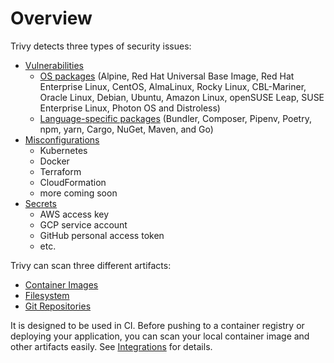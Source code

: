 # Overview

Trivy detects three types of security issues:

- [Vulnerabilities][vuln]
    - [OS packages][os] (Alpine, Red Hat Universal Base Image, Red Hat Enterprise Linux, CentOS, AlmaLinux, Rocky Linux, CBL-Mariner, Oracle Linux, Debian, Ubuntu, Amazon Linux, openSUSE Leap, SUSE Enterprise Linux, Photon OS and Distroless)
    - [Language-specific packages][lang] (Bundler, Composer, Pipenv, Poetry, npm, yarn, Cargo, NuGet, Maven, and Go)
- [Misconfigurations][misconf]
    - Kubernetes
    - Docker
    - Terraform
    - CloudFormation
    - more coming soon
- [Secrets][secret]
    - AWS access key
    - GCP service account
    - GitHub personal access token
    - etc.

Trivy can scan three different artifacts:

- [Container Images][container]
- [Filesystem][filesystem]
- [Git Repositories][repo]

It is designed to be used in CI. Before pushing to a container registry or deploying your application, you can scan your local container image and other artifacts easily.
See [Integrations][integrations] for details.

[vuln]: ../docs/vulnerability/scanning/index.md
[os]: ../docs/vulnerability/detection/os.md
[lang]: ../docs/vulnerability/detection/language.md

[misconf]: ../docs/misconfiguration/scanning.md

[secret]: ../docs/secret/scanning.md

[container]: ../docs/vulnerability/scanning/image.md
[rootfs]: ../docs/vulnerability/scanning/rootfs.md
[filesystem]: ../docs/vulnerability/scanning/filesystem.md
[repo]: ../docs/vulnerability/scanning/git-repository.md

[integrations]: ../docs/integrations/index.md

[license]:  https://github.com/aquasecurity/trivy/blob/main/LICENSE
